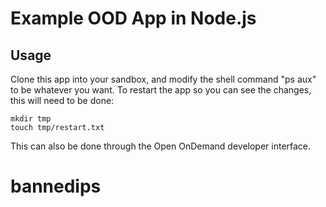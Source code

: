 # Example OOD App in Node.js

## Usage

Clone this app into your sandbox, and modify the shell command "ps aux" to be
whatever you want. To restart the app so you can see the changes, this will need
to be done:

    mkdir tmp
    touch tmp/restart.txt

This can also be done through the Open OnDemand developer interface.
# bannedips
